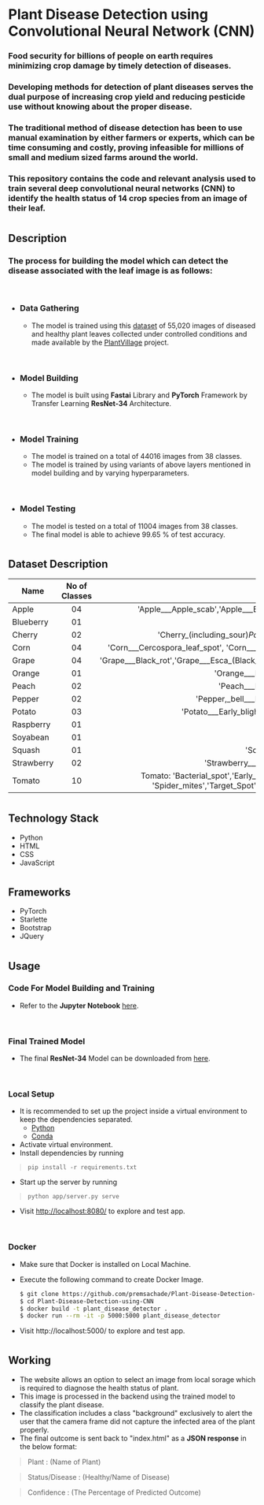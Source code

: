 # **Plant Disease Detection using Convolutional Neural Network (CNN)**

### Food security for billions of people on earth requires minimizing crop damage by timely detection of diseases.
### Developing methods for detection of plant diseases serves the dual purpose of increasing crop yield and reducing pesticide use without knowing about the proper disease.
### The traditional method of disease detection has been to use manual examination by either farmers or experts, which can be time consuming and costly, proving infeasible for millions of small and medium sized farms around the world.
### This repository contains the code and relevant analysis used to train several deep convolutional neural networks (CNN) to identify the health status of 14 crop species from an image of their leaf.

#

## **Description**

### The process for building the model which can detect the disease associated with the leaf image is as follows:

<br>

* ### Data Gathering  
    * The model is trained using this [dataset](https://drive.google.com/uc?id=1WxJq0PlQNEKVsdk6m_d0bswY2sraMiOM) of 55,020 images of diseased and healthy plant leaves collected under controlled conditions and made available by the [PlantVillage](https://github.com/spMohanty/PlantVillage-Dataset) project.

<br>

* ### Model Building
    * The model is built using **Fastai** Library and **PyTorch** Framework by Transfer Learning **ResNet-34** Architecture.

<br>

* ### Model Training
    * The model is trained on a total of 44016 images from 38 classes.
    * The model is trained by using variants of above layers mentioned in model building and by varying hyperparameters.

<br>

* ### Model Testing
    * The model is tested on a total of 11004 images from 38 classes.
    * The final model is able to achieve 99.65 % of test accuracy.

#

## **Dataset Description**

|Name           | No of Classes | Class Names
| ------------- |:-------------:|:-----------------:|
| Apple     |     04        | 'Apple___Apple_scab','Apple___Black_rot','Apple___Cedar_apple_rust' 'Apple___healthy' |
| Blueberry |     01        | 'Blueberry___healthy' |
| Cherry    |     02        | 'Cherry_(including_sour)_Powdery_mildew', 'Cherry_(including_sour)_healthy' |
| Corn      |     04        | 'Corn___Cercospora_leaf_spot', 'Corn___Common_rust','Corn___Northern_Leaf_Blight','Corn___healthy' |
| Grape     |     04        | 'Grape___Black_rot','Grape___Esca_(Black_Measles)','Leaf_blight_(Isariopsis_Leaf_Spot)','Grape___healthy' |
| Orange    |     01        | 'Orange___Haunglongbing_(Citrus_greening)' |
| Peach     |     02        | 'Peach___Bacterial_spot','Peach___healthy' |
| Pepper    |     02        | 'Pepper,_bell___Bacterial_spot','Pepper,_bell___healthy' |
| Potato    |     03        | 'Potato___Early_blight','Potato___Late_blight','Potato___healthy' |
| Raspberry |     01        | 'Raspberry___healthy' |
| Soyabean  |     01        | 'Soybean___healthy' |
| Squash    |     01        | 'Squash___Powdery_mildew' |
| Strawberry|     02        | 'Strawberry___Leaf_scorch','Strawberry___healthy' |
| Tomato    |     10        | Tomato: 'Bacterial_spot','Early_blight', 'Late_blight', 'Leaf_Mold', 'Septoria_leaf_spot', 'Spider_mites','Target_Spot', 'Yellow_Leaf_Curl_Virus', 'Mosaic_virus', 'Healthy' |

#

## **Technology Stack**
* Python
* HTML
* CSS
* JavaScript

#

## **Frameworks**
* PyTorch
* Starlette
* Bootstrap
* JQuery

#

## **Usage**

### Code For Model Building and Training  
* Refer to the **Jupyter Notebook** [here](https://colab.research.google.com/drive/1SnFndrrN0J_ISr163RxjU-z3Ds7ZzzMH?usp=sharing).

<br>

### Final Trained Model
* The final **ResNet-34** Model can be downloaded from [here](https://drive.google.com/uc?id=13RrrRqQF0WQKjvR_RM7jxfkY8dpt01QB).

<br>

### Local Setup
* It is recommended to set up the project inside a virtual environment to keep the dependencies separated.
    * [Python](https://realpython.com/python-virtual-environments-a-primer/#why-the-need-for-virtual-environments)
    * [Conda](https://docs.conda.io/projects/conda/en/latest/user-guide/tasks/manage-environments.html)
* Activate virtual environment.
* Install dependencies by running
>`pip install -r requirements.txt`
* Start up the server by running
> `python app/server.py serve`
* Visit <http://localhost:8080/> to explore and test app.

<br>

### Docker
* Make sure that Docker is installed on Local Machine.
* Execute the following command to create Docker Image.

  ```bash
  $ git clone https://github.com/premsachade/Plant-Disease-Detection-using-CNN.git
  $ cd Plant-Disease-Detection-using-CNN
  $ docker build -t plant_disease_detector .
  $ docker run --rm -it -p 5000:5000 plant_disease_detector
  ```
* Visit http://localhost:5000/ to explore and test app.

#

## **Working**
* The website allows an option to select an image from local sorage which is required to diagnose the health status of plant.
* This image is processed in the backend using the trained model to classify the plant disease.
* The classification includes a class "background" exclusively to alert the user that the camera frame did not capture the infected area of the plant properly.
* The final outcome is sent back to "index.html" as a **JSON response** in the below format:

> Plant : (Name of Plant)

> Status/Disease : (Healthy/Name of Disease)

> Confidence : (The Percentage of Predicted Outcome)

#